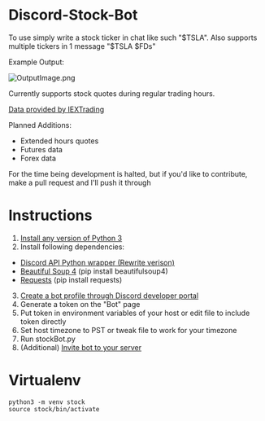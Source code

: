 # Discord-Stock-Bot

To use simply write a stock ticker in chat like such "$TSLA". Also supports multiple tickers in 1 message "$TSLA $FDs"

Example Output:

![OutputImage.png](https://i.imgur.com/bH4G98X.png)

Currently supports stock quotes during regular trading hours.

[Data provided by IEXTrading](https://iextrading.com/developer/docs/#quote)

Planned Additions:
- Extended hours quotes
- Futures data
- Forex data

For the time being development is halted, but if you'd like to contribute, make a pull request and I'll push it through

# Instructions

1. [Install any version of Python 3](https://www.python.org/downloads/)
2. Install following dependencies:
  - [Discord API Python wrapper (Rewrite verison)](https://stackoverflow.com/questions/50686388/how-to-install-discord-py-rewrite)
  - [Beautiful Soup 4](https://www.crummy.com/software/BeautifulSoup/) (pip install beautifulsoup4)
  - [Requests](http://docs.python-requests.org/en/master/) (pip install requests)
3. [Create a bot profile through Discord developer portal](https://discordapp.com/developers/applications/)
4. Generate a token on the "Bot" page
5. Put token in environment variables of your host or edit file to include token directly
6. Set host timezone to PST or tweak file to work for your timezone
7. Run stockBot.py
8. (Additional) [Invite bot to your server](https://github.com/jagrosh/MusicBot/wiki/Adding-Your-Bot-To-Your-Server)

# Virtualenv

`python3 -m venv stock`  
`source stock/bin/activate`  

